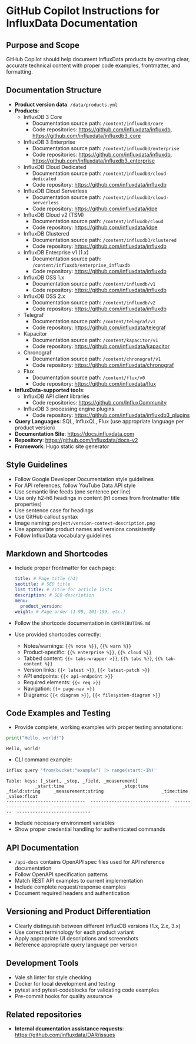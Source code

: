 # GitHub Copilot Instructions for InfluxData Documentation

## Purpose and Scope

GitHub Copilot should help document InfluxData products by creating clear, accurate technical content with proper code examples, frontmatter, and formatting.

## Documentation Structure

- **Product version data**: `/data/products.yml`
- **Products**:
  - InfluxDB 3 Core
    - Documentation source path: `/content/influxdb3/core`
    - Code repositories: https://github.com/influxdata/influxdb, https://github.com/influxdata/influxdb3_core
  - InfluxDB 3 Enterprise
    - Documentation source path: `/content/influxdb3/enterprise`
    - Code repositories: https://github.com/influxdata/influxdb, https://github.com/influxdata/influxdb3_enterprise
  - InfluxDB Cloud Dedicated
    - Documentation source path: `/content/influxdb3/cloud-dedicated`
    - Code repository: https://github.com/influxdata/influxdb
  - InfluxDB Cloud Serverless
    - Documentation source path: `/content/influxdb3/cloud-serverless`
    - Code repository: https://github.com/influxdata/idpe
  - InfluxDB Cloud v2 (TSM)
    - Documentation source path: `/content/influxdb/cloud`
    - Code repository: https://github.com/influxdata/idpe
  - InfluxDB Clustered
    - Documentation source path: `/content/influxdb3/clustered`
    - Code repository: https://github.com/influxdata/influxdb
  - InfluxDB Enterprise v1 (1.x)
    - Documentation source path: `/content/influxdb/enterprise_influxdb`
    - Code repository: https://github.com/influxdata/influxdb
  - InfluxDB OSS 1.x
    - Documentation source path: `/content/influxdb/v1`
    - Code repository: https://github.com/influxdata/influxdb
  - InfluxDB OSS 2.x
    - Documentation source path: `/content/influxdb/v2`
    - Code repository: https://github.com/influxdata/influxdb
  - Telegraf
    - Documentation source path: `/content/telegraf/v1`
    - Code repository: https://github.com/influxdata/telegraf
  - Kapacitor
    - Documentation source path: `/content/kapacitor/v1`
    - Code repository: https://github.com/influxdata/kapacitor
  - Chronograf
    - Documentation source path: `/content/chronograf/v1`
    - Code repository: https://github.com/influxdata/chronograf
  - Flux
    - Documentation source path: `/content/flux/v0`
    - Code repository: https://github.com/influxdata/flux
- **InfluxData-supported tools**:
  - InfluxDB API client libraries
    - Code repositories: https://github.com/InfluxCommunity
  - InfluxDB 3 processing engine plugins
    - Code repository: https://github.com/influxdata/influxdb3_plugins
- **Query Languages**: SQL, InfluxQL, Flux (use appropriate language per product version)
- **Documentation Site**: https://docs.influxdata.com
- **Repository**: https://github.com/influxdata/docs-v2
- **Framework**: Hugo static site generator

## Style Guidelines

- Follow Google Developer Documentation style guidelines
- For API references, follow YouTube Data API style
- Use semantic line feeds (one sentence per line)
- Use only h2-h6 headings in content (h1 comes from frontmatter title properties)
- Use sentence case for headings
- Use GitHub callout syntax
- Image naming: `project/version-context-description.png`
- Use appropriate product names and versions consistently
- Follow InfluxData vocabulary guidelines

## Markdown and Shortcodes

- Include proper frontmatter for each page:

  ```yaml
  title: # Page title (h1)
  seotitle: # SEO title
  list_title: # Title for article lists
  description: # SEO description
  menu:
    product_version:
  weight: # Page order (1-99, 101-199, etc.)
  ```
- Follow the shortcode documentation in `CONTRIBUTING.md`
- Use provided shortcodes correctly:
  - Notes/warnings: `{{% note %}}`, `{{% warn %}}`
  - Product-specific: `{{% enterprise %}}`, `{{% cloud %}}`
  - Tabbed content: `{{< tabs-wrapper >}}`, `{{% tabs %}}`, `{{% tab-content %}}`
  - Version links: `{{< latest >}}`, `{{< latest-patch >}}`
  - API endpoints: `{{< api-endpoint >}}`
  - Required elements: `{{< req >}}`
  - Navigation: `{{< page-nav >}}`
  - Diagrams: `{{< diagram >}}`, `{{< filesystem-diagram >}}`

## Code Examples and Testing

- Provide complete, working examples with proper testing annotations:

```python
print("Hello, world!")
```

<!--pytest-codeblocks:expected-output-->

```
Hello, world!
```

- CLI command example:

```sh
influx query 'from(bucket:"example") |> range(start:-1h)'
```

<!--pytest-codeblocks:expected-output-->

```
Table: keys: [_start, _stop, _field, _measurement]
           _start:time                      _stop:time           _field:string     _measurement:string                      _time:time                  _value:float
------------------------------  ------------------------------  ----------------------  ----------------------  ------------------------------  ----------------------------
```

- Include necessary environment variables
- Show proper credential handling for authenticated commands

## API Documentation

- `/api-docs` contains OpenAPI spec files used for API reference documentation
- Follow OpenAPI specification patterns
- Match REST API examples to current implementation
- Include complete request/response examples
- Document required headers and authentication

## Versioning and Product Differentiation

- Clearly distinguish between different InfluxDB versions (1.x, 2.x, 3.x)
- Use correct terminology for each product variant
- Apply appropriate UI descriptions and screenshots
- Reference appropriate query language per version

## Development Tools

- Vale.sh linter for style checking
- Docker for local development and testing
- pytest and pytest-codeblocks for validating code examples
- Pre-commit hooks for quality assurance

## Related repositories

- **Internal dcumentation assistance requests**: https://github.com/influxdata/DAR/issues
